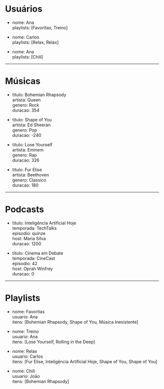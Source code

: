 
# Usuários

- nome: Ana  
    playlists: [Favoritas, Treino]
    
- nome: Carlos  
    playlists: [Relax, Relax]
    
- nome: Ana  
    playlists: [Chill]
    

---

# Músicas

- titulo: Bohemian Rhapsody  
    artista: Queen  
    genero: Rock  
    duracao: 354
    
- titulo: Shape of You  
    artista: Ed Sheeran  
    genero: Pop  
    duracao: -240
    
- titulo: Lose Yourself  
    artista: Eminem  
    genero: Rap  
    duracao: 326
    
- titulo: Fur Elise  
    artista: Beethoven  
    genero: Classico  
    duracao: 180
    

---

# Podcasts

- titulo: Inteligência Artificial Hoje  
    temporada: TechTalks  
    episodio: quinze  
    host: Maria Silva  
    duracao: 1200
    
- titulo: Cinema em Debate  
    temporada: CineCast  
    episodio: 42  
    host: Oprah Winfrey  
    duracao: 0
    

---

# Playlists

- nome: Favoritas  
    usuario: Ana  
    itens: [Bohemian Rhapsody, Shape of You, Música Inexistente]
    
- nome: Treino  
    usuario: Ana  
    itens: [Lose Yourself, Rolling in the Deep]
    
- nome: Relax  
    usuario: Carlos  
    itens: [Fur Elise, Inteligência Artificial Hoje, Shape of You, Shape of You]
    
- nome: Chill  
    usuario: João  
    itens: [Bohemian Rhapsody]